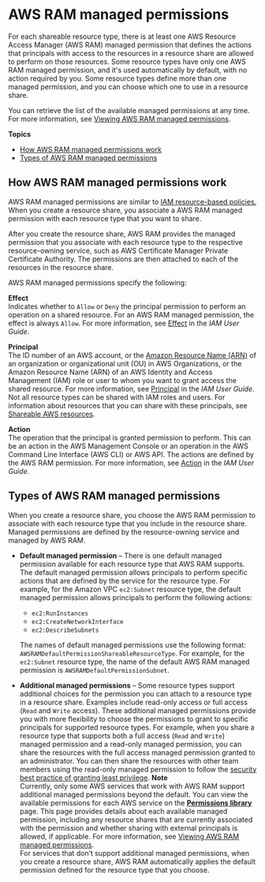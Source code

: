 # AWS RAM managed permissions<a name="security-ram-permissions"></a>

For each shareable resource type, there is at least one AWS Resource Access Manager \(AWS RAM\) managed permission that defines the actions that principals with access to the resources in a resource share are allowed to perform on those resources\. Some resource types have only one AWS RAM managed permission, and it's used automatically by default, with no action required by you\. Some resource types define more than one managed permission, and you can choose which one to use in a resource share\.

You can retrieve the list of the available managed permissions at any time\. For more information, see [Viewing AWS RAM managed permissions](working-with-sharing-view-permissions.md)\.

**Topics**
+ [How AWS RAM managed permissions work](#permissions-work)
+ [Types of AWS RAM managed permissions](#permissions-types)

## How AWS RAM managed permissions work<a name="permissions-work"></a>

AWS RAM managed permissions are similar to [IAM resource\-based policies\.](https://docs.aws.amazon.com/IAM/latest/UserGuide/access_policies.html#policies_resource-based) When you create a resource share, you associate a AWS RAM managed permission with each resource type that you want to share\.

After you create the resource share, AWS RAM provides the managed permission that you associate with each resource type to the respective resource\-owning service, such as AWS Certificate Manager Private Certificate Authority\. The permissions are then attached to each of the resources in the resource share\.

AWS RAM managed permissions specify the following:

**Effect**  
Indicates whether to `Allow` or `Deny` the principal permission to perform an operation on a shared resource\. For an AWS RAM managed permission, the effect is always `Allow`\. For more information, see [Effect](https://docs.aws.amazon.com/IAM/latest/UserGuide/reference_policies_elements_effect.html) in the *IAM User Guide*\.

**Principal**  
The ID number of an AWS account, or the [Amazon Resource Name \(ARN\)](https://docs.aws.amazon.com/general/latest/gr/aws-arns-and-namespaces.html) of an organization or organizational unit \(OU\) in AWS Organizations, or the Amazon Resource Name \(ARN\) of an AWS Identity and Access Management \(IAM\) role or user to whom you want to grant access the shared resource\. For more information, see [Principal](https://docs.aws.amazon.com/IAM/latest/UserGuide/reference_policies_elements_principal.html) in the *IAM User Guide*\.  
Not all resource types can be shared with IAM roles and users\. For information about resources that you can share with these principals, see [Shareable AWS resources](shareable.md)\.

**Action**  
The operation that the principal is granted permission to perform\. This can be an action in the AWS Management Console or an operation in the AWS Command Line Interface \(AWS CLI\) or AWS API\. The actions are defined by the AWS RAM permission\. For more information, see [Action](https://docs.aws.amazon.com/IAM/latest/UserGuide/reference_policies_elements_action.html) in the *IAM User Guide*\.

## Types of AWS RAM managed permissions<a name="permissions-types"></a>

When you create a resource share, you choose the AWS RAM permission to associate with each resource type that you include in the resource share\. Managed permissions are defined by the resource\-owning service and managed by AWS RAM\.
+ **Default managed permission** – There is one default managed permission available for each resource type that AWS RAM supports\. The default managed permission allows principals to perform specific actions that are defined by the service for the resource type\. For example, for the Amazon VPC `ec2:Subnet` resource type, the default managed permission allows principals to perform the following actions:
  + `ec2:RunInstances`
  + `ec2:CreateNetworkInterface`
  + `ec2:DescribeSubnets`

  The names of default managed permissions use the following format: `AWSRAMDefaultPermissionShareableResourceType`\. For example, for the `ec2:Subnet` resource type, the name of the default AWS RAM managed permission is `AWSRAMDefaultPermissionSubnet`\.
+ **Additional managed permissions** – Some resource types support additional choices for the permission you can attach to a resource type in a resource share\. Examples include read\-only access or full access \(`Read` and `Write` access\)\. These additional managed permissions provide you with more flexibility to choose the permissions to grant to specific principals for supported resource types\. For example, when you share a resource type that supports both a full access \(`Read` and `Write`\) managed permission and a read\-only managed permission, you can share the resources with the full access managed permission granted to an administrator\. You can then share the resources with other team members using the read\-only managed permission to follow the [security best practice of granting least privilege](https://wikipedia.org/wiki/Principle_of_least_privilege)\.
**Note**  
Currently, only some AWS services that work with AWS RAM support additional managed permissions beyond the default\. You can view the available permissions for each AWS service on the **[Permissions library](https://console.aws.amazon.com/ram/home#Permissions:)** page\. This page provides details about each available managed permission, including any resource shares that are currently associated with the permission and whether sharing with external principals is allowed, if applicable\. For more information, see [Viewing AWS RAM managed permissions](working-with-sharing-view-permissions.md)\.   
For services that don’t support additional managed permissions, when you create a resource share, AWS RAM automatically applies the default permission defined for the resource type that you choose\.